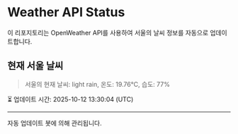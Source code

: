 
# Weather API Status

이 리포지토리는 OpenWeather API를 사용하여 서울의 날씨 정보를 자동으로 업데이트합니다.

## 현재 서울 날씨
> 서울의 현재 날씨: light rain, 온도: 19.76°C, 습도: 77%

⏳ 업데이트 시간: 2025-10-12 13:30:04 (UTC)

---
자동 업데이트 봇에 의해 관리됩니다.
